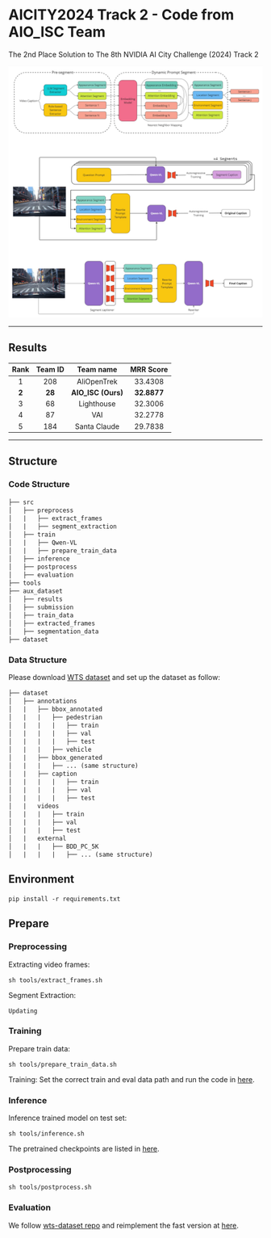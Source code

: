 # AICITY2024 Track 2 - Code from AIO_ISC Team

The 2nd Place Solution to The 8th NVIDIA AI City Challenge (2024) Track 2
<p align="center">
    <img src="figures/main_figure.jpg"/>
</p>

---
## Results

| **Rank**            |       **Team ID**       |         **Team name**          |             **MRR Score**              |
|:--------------------:|:-----------------------------:|:----------------------------:|:---------------------------------:|
| 1 |   208   |   AliOpenTrek   |   33.4308    |
| **2** |   **28**  | **AIO_ISC (Ours)** |   **32.8877**   |
| 3 |   68  |      Lighthouse       |   32.3006    |
| 4 |   87 |    VAI     |   32.2778    |
| 5 |   184  |    Santa Claude	    |   29.7838    |

---

## Structure
### Code Structure
```
├── src
│   ├── preprocess
│   |   ├── extract_frames
│   |   ├── segment_extraction
│   ├── train
│   |   ├── Qwen-VL
│   |   ├── prepare_train_data
│   ├── inference
│   ├── postprocess
│   ├── evaluation
├── tools
├── aux_dataset
│   ├── results
│   ├── submission
│   ├── train_data
│   ├── extracted_frames
│   ├── segmentation_data
├── dataset
```

### Data Structure
Please download [WTS dataset](https://github.com/woven-visionai/wts-dataset) and set up the dataset as follow:
```
├── dataset
│   ├── annotations
│   |   ├── bbox_annotated
│   |   |   ├── pedestrian
│   |   |   |   ├── train
│   |   |   |   ├── val
│   |   |   |   ├── test
│   |   |   ├── vehicle
│   |   ├── bbox_generated
│   |   |   ├── ... (same structure)
│   |   ├── caption
│   |   |   |   ├── train
│   |   |   |   ├── val
│   |   |   |   ├── test
│   |   videos
│   |   |   ├── train
│   |   |   ├── val
│   |   |   ├── test
│   |   external
│   |   |   ├── BDD_PC_5K
│   |   |   |   ├── ... (same structure)
```

## Environment
```
pip install -r requirements.txt
```

## Prepare
### Preprocessing
Extracting video frames:
```
sh tools/extract_frames.sh
```

Segment Extraction:
```
Updating
```

### Training
Prepare train data:
```
sh tools/prepare_train_data.sh
```

Training:
Set the correct train and eval data path and run the code in [here](src/train/Qwen-VL/finetune/finetune_lora_single_gpu.sh).

### Inference
Inference trained model on test set:
```
sh tools/inference.sh
```
The pretrained checkpoints are listed in [here](src/inference/ckpt.json). 

### Postprocessing
```
sh tools/postprocess.sh
```

### Evaluation
We follow [wts-dataset repo](https://github.com/woven-visionai/wts-dataset) and reimplement the fast version at [here](src/evaluation/metrics.py).